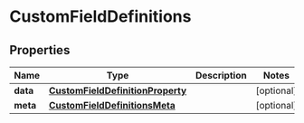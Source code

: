 

# CustomFieldDefinitions


## Properties

| Name | Type | Description | Notes |
|------------ | ------------- | ------------- | -------------|
|**data** | [**CustomFieldDefinitionProperty**](CustomFieldDefinitionProperty.md) |  |  [optional] |
|**meta** | [**CustomFieldDefinitionsMeta**](CustomFieldDefinitionsMeta.md) |  |  [optional] |



